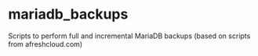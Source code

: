 # mariadb_backups
Scripts to perform full and incremental MariaDB backups (based on scripts from afreshcloud.com)
